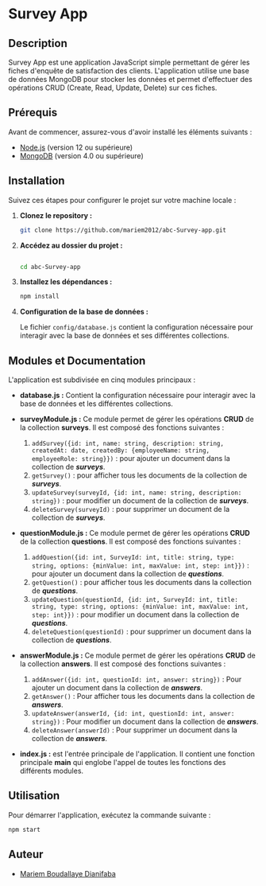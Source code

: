 # Survey App

## Description

Survey App est une application JavaScript simple permettant de gérer les fiches d'enquête de satisfaction des clients. L'application utilise une base de données MongoDB pour stocker les données et permet d'effectuer des opérations CRUD (Create, Read, Update, Delete) sur ces fiches.

## Prérequis

Avant de commencer, assurez-vous d'avoir installé les éléments suivants :

- [Node.js](https://nodejs.org/) (version 12 ou supérieure)
- [MongoDB](https://www.mongodb.com/try/download/community) (version 4.0 ou supérieure)

## Installation

Suivez ces étapes pour configurer le projet sur votre machine locale :

1. **Clonez le repository :**

   ```bash
   git clone https://github.com/mariem2012/abc-Survey-app.git
   ```

2. **Accédez au dossier du projet :**

   ```bash

   cd abc-Survey-app
   ```

3. **Installez les dépendances :**

   ```bash
   npm install
   ```

4. **Configuration de la base de données :**

   Le fichier `config/database.js` contient la configuration nécessaire pour interagir avec la base de données et ses différentes collections.

## Modules et Documentation

L'application est subdivisée en cinq modules principaux :

- **database.js :** Contient la configuration nécessaire pour interagir avec la base de données et les différentes collections.

- **surveyModule.js :** Ce module permet de gérer les opérations **CRUD** de la collection **surveys**. Il est composé des fonctions suivantes :

  1. `addSurvey({id: int, name: string, description: string, createdAt: date, createdBy: {employeeName: string, employeeRole: string}})` : pour ajouter un document dans la collection de **_surveys_**.
  2. `getSurvey()` : pour afficher tous les documents de la collection de **_surveys_**.
  3. `updateSurvey(surveyId, {id: int, name: string, description: string})` : pour modifier un document de la collection de **_surveys_**.
  4. `deleteSurvey(surveyId)` : pour supprimer un document de la collection de **_surveys_**.

- **questionModule.js :** Ce module permet de gérer les opérations **CRUD** de la collection **questions**. Il est composé des fonctions suivantes :

  1. `addQuestion({id: int, SurveyId: int, title: string, type: string, options: {minValue: int, maxValue: int, step: int}})` : pour ajouter un document dans la collection de **_questions_**.
  2. `getQuestion()` : pour afficher tous les documents dans la collection de **_questions_**.
  3. `updateQuestion(questionId, {id: int, SurveyId: int, title: string, type: string, options: {minValue: int, maxValue: int, step: int}})` : pour modifier un document dans la collection de **_questions_**.
  4. `deleteQuestion(questionId)` : pour supprimer un document dans la collection de **_questions_**.

- **answerModule.js :** Ce module permet de gérer les opérations **CRUD** de la collection **answers**. Il est composé des fonctions suivantes :

  1. `addAnswer({id: int, questionId: int, answer: string})` : Pour ajouter un document dans la collection de **_answers_**.
  2. `getAnswer()` : Pour afficher tous les documents dans la collection de **_answers_**.
  3. `updateAnswer(answerId, {id: int, questionId: int, answer: string})` : Pour modifier un document dans la collection de **_answers_**.
  4. `deleteAnswer(answerId)` : Pour supprimer un document dans la collection de **_answers_**.

- **index.js :** est l'entrée principale de l'application. Il contient une fonction principale **main** qui englobe l'appel de toutes les fonctions des différents modules.

## Utilisation

Pour démarrer l'application, exécutez la commande suivante :

```bash
npm start
```

## Auteur

- [Mariem Boudallaye Dianifaba](https://github.com/mariem2012/abc-Survey-app.git)
